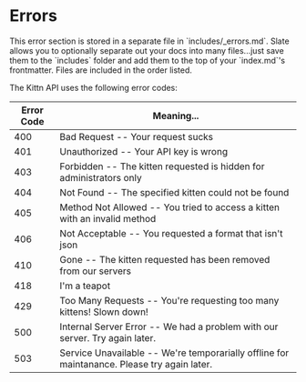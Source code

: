 # Errors

<aside class="notice">This error section is stored in a separate file in `includes/_errors.md`. Slate allows you to optionally separate out your docs into many files...just save them to the `includes` folder and add them to the top of your `index.md`'s frontmatter. Files are included in the order listed.</aside>

The Kittn API uses the following error codes:


| Error Code |                                          Meaning...                                         |
| ---------- | ------------------------------------------------------------------------------------------- |
|        400 | Bad Request -- Your request sucks                                                           |
|        401 | Unauthorized -- Your API key is wrong                                                       |
|        403 | Forbidden -- The kitten requested is hidden for administrators only                         |
|        404 | Not Found -- The specified kitten could not be found                                        |
|        405 | Method Not Allowed -- You tried to access a kitten with an invalid method                   |
|        406 | Not Acceptable -- You requested a format that isn't json                                    |
|        410 | Gone -- The kitten requested has been removed from our servers                              |
|        418 | I'm a teapot                                                                                |
|        429 | Too Many Requests -- You're requesting too many kittens! Slown down!                        |
|        500 | Internal Server Error -- We had a problem with our server. Try again later.                 |
|        503 | Service Unavailable -- We're temporarially offline for maintanance. Please try again later. |